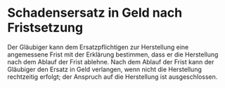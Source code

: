 # Schadensersatz in Geld nach Fristsetzung

Der Gläubiger kann dem Ersatzpflichtigen zur Herstellung eine angemessene Frist mit der Erklärung bestimmen, dass er die Herstellung nach dem Ablauf der Frist ablehne. Nach dem Ablauf der Frist kann der Gläubiger den Ersatz in Geld verlangen, wenn nicht die Herstellung rechtzeitig erfolgt; der Anspruch auf die Herstellung ist ausgeschlossen.